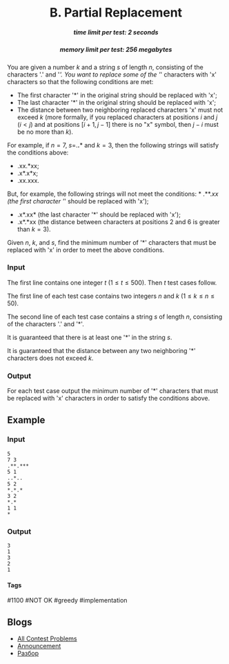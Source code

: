 <h1 style='text-align: center;'> B. Partial Replacement</h1>

<h5 style='text-align: center;'>time limit per test: 2 seconds</h5>
<h5 style='text-align: center;'>memory limit per test: 256 megabytes</h5>

You are given a number $k$ and a string $s$ of length $n$, consisting of the characters '.' and '*'. You want to replace some of the '*' characters with 'x' characters so that the following conditions are met: 

* The first character '*' in the original string should be replaced with 'x';
* The last character '*' in the original string should be replaced with 'x';
* The distance between two neighboring replaced characters 'x' must not exceed $k$ (more formally, if you replaced characters at positions $i$ and $j$ ($i < j$) and at positions $[i+1, j-1]$ there is no "x" symbol, then $j-i$ must be no more than $k$).

For example, if $n=7$, $s=$.**.*** and $k=3$, then the following strings will satisfy the conditions above: 

* .xx.*xx;
* .x*.x*x;
* .xx.xxx.

 But, for example, the following strings will not meet the conditions: * .**.*xx (the first character '*' should be replaced with 'x');
* .x*.xx* (the last character '*' should be replaced with 'x');
* .x*.*xx (the distance between characters at positions $2$ and $6$ is greater than $k=3$).

Given $n$, $k$, and $s$, find the minimum number of '*' characters that must be replaced with 'x' in order to meet the above conditions.

### Input

The first line contains one integer $t$ ($1 \le t \le 500$). Then $t$ test cases follow.

The first line of each test case contains two integers $n$ and $k$ ($1 \le k \le n \le 50$).

The second line of each test case contains a string $s$ of length $n$, consisting of the characters '.' and '*'.

It is guaranteed that there is at least one '*' in the string $s$.

It is guaranteed that the distance between any two neighboring '*' characters does not exceed $k$.

### Output

For each test case output the minimum number of '*' characters that must be replaced with 'x' characters in order to satisfy the conditions above.

## Example

### Input


```text
5
7 3
.**.***
5 1
..*..
5 2
*.*.*
3 2
*.*
1 1
*
```
### Output


```text
3
1
3
2
1
```


#### Tags 

#1100 #NOT OK #greedy #implementation 

## Blogs
- [All Contest Problems](../Codeforces_Round_710_(Div._3).md)
- [Announcement](../blogs/Announcement.md)
- [Разбор](../blogs/Разбор.md)

